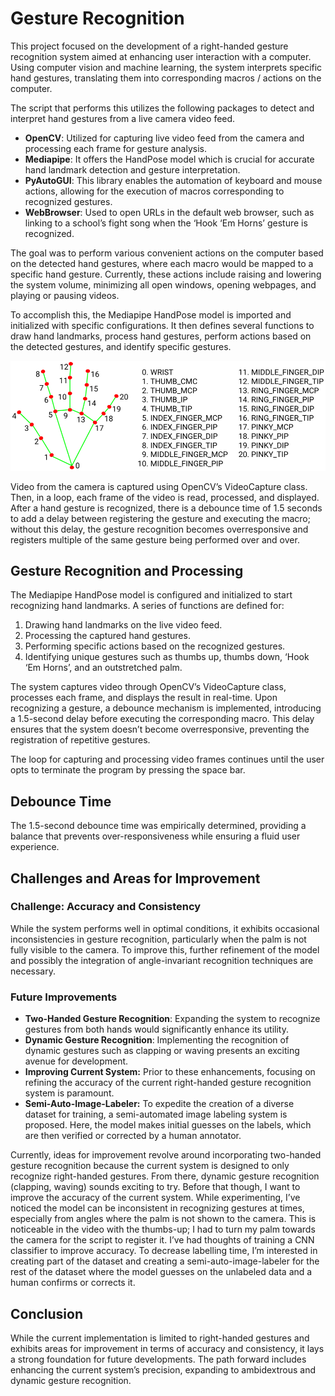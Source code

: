 # Gesture Recognition

This project focused on the development of a right-handed gesture recognition system aimed at enhancing user interaction with a computer. Using computer vision and machine learning, the system interprets specific hand gestures, translating them into corresponding macros / actions on the computer. 

The script that performs this utilizes the following packages to detect and interpret hand gestures from a live camera video feed.

* **OpenCV**: Utilized for capturing live video feed from the camera and processing each frame for gesture analysis.
* **Mediapipe**: It offers the HandPose model which is crucial for accurate hand landmark detection and gesture interpretation.
* **PyAutoGUI**: This library enables the automation of keyboard and mouse actions, allowing for the execution of macros corresponding to recognized gestures.
* **WebBrowser**: Used to open URLs in the default web browser, such as linking to a school’s fight song when the ‘Hook ‘Em Horns’ gesture is recognized.

The goal was to perform various convenient actions on the computer based on the detected hand gestures, where each macro would be mapped to a specific hand gesture. Currently, these actions include raising and lowering the system volume, minimizing all open windows, opening webpages, and playing or pausing videos.

To accomplish this, the Mediapipe HandPose model is imported and initialized with specific configurations. It then defines several functions to draw hand landmarks, process hand gestures, perform actions based on the detected gestures, and identify specific gestures.

<p align="center">
  <img src="readme-assets/image.webp" alt="Example Image">
</p>

Video from the camera is captured using OpenCV’s VideoCapture class. Then, in a loop, each frame of the video is read, processed, and displayed. After a hand gesture is recognized, there is a debounce time of 1.5 seconds to add a delay between registering the gesture and executing the macro; without this delay, the gesture recognition becomes overresponsive and registers multiple of the same gesture being performed over and over.

## **Gesture Recognition and Processing**
The Mediapipe HandPose model is configured and initialized to start recognizing hand landmarks. A series of functions are defined for:

1. Drawing hand landmarks on the live video feed.
2. Processing the captured hand gestures.
3. Performing specific actions based on the recognized gestures.
4. Identifying unique gestures such as thumbs up, thumbs down, ‘Hook ‘Em Horns’, and an outstretched palm.
   
The system captures video through OpenCV’s VideoCapture class, processes each frame, and displays the result in real-time. Upon recognizing a gesture, a debounce mechanism is implemented, introducing a 1.5-second delay before executing the corresponding macro. This delay ensures that the system doesn’t become overresponsive, preventing the registration of repetitive gestures.

The loop for capturing and processing video frames continues until the user opts to terminate the program by pressing the space bar.

## **Debounce Time**
The 1.5-second debounce time was empirically determined, providing a balance that prevents over-responsiveness while ensuring a fluid user experience.

## **Challenges and Areas for Improvement**
### **Challenge: Accuracy and Consistency**
While the system performs well in optimal conditions, it exhibits occasional inconsistencies in gesture recognition, particularly when the palm is not fully visible to the camera. To improve this, further refinement of the model and possibly the integration of angle-invariant recognition techniques are necessary.

### **Future Improvements**
* **Two-Handed Gesture Recognition**: Expanding the system to recognize gestures from both hands would significantly enhance its utility.
* **Dynamic Gesture Recognition**: Implementing the recognition of dynamic gestures such as clapping or waving presents an exciting avenue for development.
* **Improving Current System:** Prior to these enhancements, focusing on refining the accuracy of the current right-handed gesture recognition system is paramount.
* **Semi-Auto-Image-Labeler:** To expedite the creation of a diverse dataset for training, a semi-automated image labeling system is proposed. Here, the model makes initial guesses on the labels, which are then verified or corrected by a human annotator.

Currently, ideas for improvement revolve around incorporating two-handed gesture recognition because the current system is designed to only recognize right-handed gestures. From there, dynamic gesture recognition (clapping, waving) sounds exciting to try. Before that though, I want to improve the accuracy of the current system. While experimenting, I’ve noticed the model can be inconsistent in recognizing gestures at times, especially from angles where the palm is not shown to the camera. This is noticeable in the video with the thumbs-up; I had to turn my palm towards the camera for the script to register it. I’ve had thoughts of training a CNN classifier to improve accuracy. To decrease labelling time, I’m interested in creating part of the dataset and creating a semi-auto-image-labeler for the rest of the dataset where the model guesses on the unlabeled data and a human confirms or corrects it.

## Conclusion
While the current implementation is limited to right-handed gestures and exhibits areas for improvement in terms of accuracy and consistency, it lays a strong foundation for future developments. The path forward includes enhancing the current system’s precision, expanding to ambidextrous and dynamic gesture recognition.
